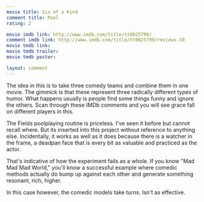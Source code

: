 ```yaml
---
movie title: Six of a Kind
comment title: Pool
rating: 2

movie imdb link: http://www.imdb.com/title/tt0025799/
comment imdb link: http://www.imdb.com/title/tt0025799/reviews-10
movie tmdb link: 
movie tmdb trailer: 
movie tmdb poster: 

layout: comment
---
```


The idea in this is to take three comedy teams and combine them in one movie. The gimmick is that these represent three radically different types of humor. What happens usually is people find some things funny and ignore the others. Scan through these IMDb comments and you will see grace fall on different players in this.

The Fields poolplaying routine is priceless. I've seen it before but cannot recall where. But its inserted into this project without reference to anything else. Incidentally, it works as well as it does because there is a watcher in the frame, a deadpan face that is every bit as valuable and practiced as the actor.

That's indicative of how the experiment fails as a whole. If you know "Mad Mad Mad World," you'll know a successful example where comedic methods actually do bump up against each other and generate something resonant, rich, higher.

In this case however, the comedic models take turns. Isn't as effective.